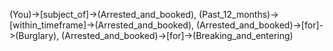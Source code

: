 (You)->[subject_of]->(Arrested_and_booked), (Past_12_months)->[within_timeframe]->(Arrested_and_booked), (Arrested_and_booked)->[for]->(Burglary), (Arrested_and_booked)->[for]->(Breaking_and_entering)